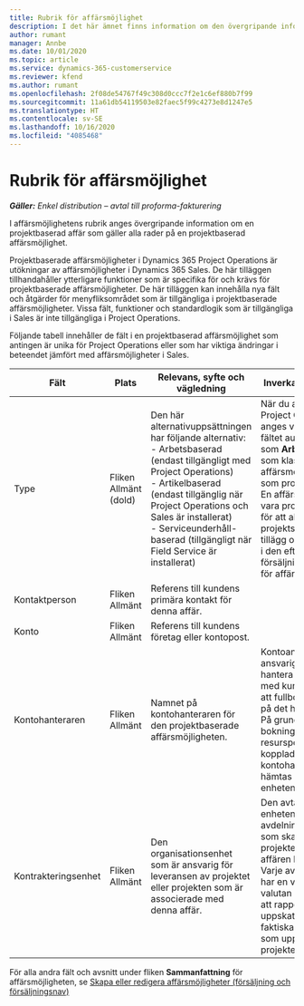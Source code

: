 ```yaml
---
title: Rubrik för affärsmöjlighet
description: I det här ämnet finns information om den övergripande informationen om projektbaserade affärer och de projektbaserade affärsmöjlighetsraderna.
author: rumant
manager: Annbe
ms.date: 10/01/2020
ms.topic: article
ms.service: dynamics-365-customerservice
ms.reviewer: kfend
ms.author: rumant
ms.openlocfilehash: 2f08de54767f49c308d0ccc7f2e1c6ef880b7f99
ms.sourcegitcommit: 11a61db54119503e82faec5f99c4273e8d1247e5
ms.translationtype: HT
ms.contentlocale: sv-SE
ms.lasthandoff: 10/16/2020
ms.locfileid: "4085468"
---
```

# <a name="opportunity-header"></a>Rubrik för affärsmöjlighet

_**Gäller:** Enkel distribution – avtal till proforma-fakturering_

I affärsmöjlighetens rubrik anges övergripande information om en projektbaserad affär som gäller alla rader på en projektbaserad affärsmöjlighet.

Projektbaserade affärsmöjligheter i Dynamics 365 Project Operations är utökningar av affärsmöjligheter i Dynamics 365 Sales. De här tilläggen tillhandahåller ytterligare funktioner som är specifika för och krävs för projektbaserade affärsmöjligheter. De här tilläggen kan innehålla nya fält och åtgärder för menyfliksområdet som är tillgängliga i projektbaserade affärsmöjligheter. Vissa fält, funktioner och standardlogik som är tillgängliga i Sales är inte tillgängliga i Project Operations.

Följande tabell innehåller de fält i en projektbaserad affärsmöjlighet som antingen är unika för Project Operations eller som har viktiga ändringar i beteendet jämfört med affärsmöjligheter i Sales.

| **Fält** | **Plats** | **Relevans, syfte och vägledning** | **Inverkan nedströms** |
| --- | --- | --- | --- |
| Type | Fliken Allmänt (dold) | Den här alternativuppsättningen har följande alternativ:</br>- Arbetsbaserad (endast tillgängligt med Project Operations)</br>- Artikelbaserad (endast tillgänglig när Project Operations och Sales är installerat)</br>- Serviceunderhåll-baserad (tillgängligt när Field Service är installerat) | När du använder Project Operations anges värdet i det här fältet automatiskt som **Arbetsbaserad** som klassificerar affärsmöjligheten som projektbaserad. En affärsmöjlighet bör vara projektbaserad för att aktivera alla projektspecifika tillägg och funktioner i den efterföljande försäljningsprocessen för affären. |
| Kontaktperson | Fliken Allmänt | Referens till kundens primära kontakt för denna affär. | |
| Konto | Fliken Allmänt | Referens till kundens företag eller kontopost. | |
| Kontohanteraren | Fliken Allmänt | Namnet på kontohanteraren för den projektbaserade affärsmöjligheten. | Kontoansvarig är ansvarig för att hantera relationen med kunden genom att fullborda arbetet på det här projektet. På grundval av den bokningsbara resursposten som är kopplad till kontohanteraren hämtas den avtalande enheten. |
| Kontrakteringsenhet | Fliken Allmänt | Den organisationsenhet som är ansvarig för leveransen av projektet eller projekten som är associerade med denna affär. | Den avtalande enheten är den avdelning i företaget som ska utföra projekten efter det att affären har stängts. Varje avtalande enhet har en valuta och valutan används för att rapportera uppskattade och faktiska kostnader som uppstår under projektet. |

För alla andra fält och avsnitt under fliken **Sammanfattning** för affärsmöjligheten, se [Skapa eller redigera affärsmöjligheter (försäljning och försäljningsnav)](https://docs.microsoft.com/dynamics365/sales-enterprise/create-edit-opportunity-sales)
